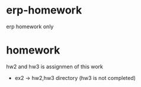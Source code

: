 # erp-homework
erp homework only

# homework
hw2 and hw3 is assignmen of this work
- ex2 -> hw2,hw3 directory (hw3 is not completed)
